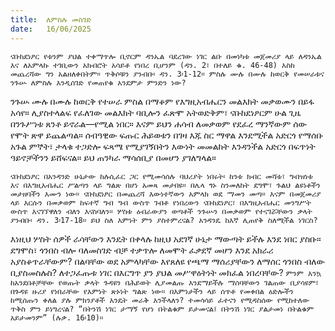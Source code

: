 ```yaml
---
title:  ለምስሉ መስገድ
date:   16/06/2025
---
```



`ናቡከደነፆር የቱንም ያህል ተቀማጥሎ ቢኖርም ዳንኤል ባደረገው ነገር ልቡ በመነካቱ መጀመሪያ ላይ ለዳንኤል እና ለአምላኩ ተገቢውን አክብሮት አሳይቶ የነበረ ቢሆንም (ዳን. 2፣ በተለይ ቁ. 46-48) እስከ መጨረሻው ግን አልዘለቀበትም። ጥቅሶቹን ያንብቡ፡ ዳን. 3፡1-12። ምስሉ ሙሉ በሙሉ ከወርቅ የመሠራቱና ንጉሡ ለምስሉ እንዲሰገድ የመጠየቁ አንደምታ ምንድን ነው?`

ንጉሡ ሙሉ በሙሉ ከወርቅ የተሠራ ምስል በማቆም የእግዚአብሔርን መልእክት መቃወሙን በይፋ አሳየ። ሊያስተላልፍ የፈለገው መልእክት ባቢሎን ፈጽሞ አትወድቅም፣ ናቡከደነፆርም ሁል ጊዜ በንጉሥነቱ ጸንቶ ይኖራል—የሚል ነበር። እናም ይህን ሐሳብ ለመቃወም የደፈረ ማንኛውም ሰው የሞት ጽዋ ይጨልጣል። ሰብዓዊው ፍጡር ሕይወቱን በገዛ እጁ ስር ማዋል እንደሚችል አድርጎ የማሰቡ አጉል ምኞት፣ ታላቁ ተጋድሎ ፍጻሜ የሚያገኝበትን እውነት መመልከት እንዳንችል አድርጎ በፍጥነት ዓይኖቻችንን ይሸፍናል። ይህ ጠንካራ ማሳሰቢያ በመሆን ያገለግላል።

`ናቡከደነፆር በአንዳንድ ሁኔታው ከሉሲፈር ጋር የሚመሳሰሉ ባህሪያት ነበሩት፡ ከንቱ ክብር መሻቱ፣ ግብዝነቱ እና በእግዚአብሔር ሥልጣን ላይ ግልጽ በሆነ አመጻ መታበዩ። በሌላ ጎኑ ስንመለከት ደግሞ፣ ጉልህ ልዩነቶችን መታዘባችን እሙን ነው። ናቡከደነፆር በመጨረሻ እውነተኛውን አምላክ ወደ ማመን መጣ። እናም በመጀመሪያ ላይ እርሱን በመቃወም ከፍተኛ ግብ ግብ ውስጥ ገብቶ የነበረውን ናቡከደነፆር፣ በእግዚአብሔር መንግሥት ውስጥ እናገኘዋለን ብለን እናስባለን። ሦስቱ ዕብራውያን ወጣቶች ንጉሡን በመቃወም የተናገሯቸውን ቃላት ያንብቡ፡ ዳን. 3፡17-18። ይህ ስለ እምነት ምን ያስተምረናል? አንዳንዴ ከእኛ ሊጠየቅ ስለሚችል ነገርስ?`

እነዚህ ሦስት ሰዎች ራሳቸውን እንዴት በቀላሉ ከዚህ አደገኛ ሁኔታ ማውጣት ይችሉ እንደ ነበር ያስቡ። ደግሞስ፣ ጎንበስ ብሎ ባለመስገድ ብቻ ተቃጥሎ ለመሞት ፈቃደኛ መሆን እንደ አክራሪ አያስቆጥራቸውም? በልባቸው ወደ አምላካቸው እየጸለዩ የጫማ ማሰሪያቸውን ለማሰር ጎንበስ ብለው ቢያስመስሉስ? ለተጋፈጡቱ ነገር በእርግጥ ያን ያህል መሥዋዕትነት መክፈል ነበረባቸው? `ምንም እንኳ ከአንደበቶቻቸው የወጡት ቃላት ጉዳዩን በሕይወት ሊያመልጡ እንደማይችሉ ማሰባቸውን ገልጠው ቢያሳዩም፣ በጉዳዩ ዙሪያ የነበራቸው የእምነት ጽኑነት ግልጽ ነው። በእምነታችን ላይ ሰጥቶ የመቀበል ዕድሎችን ከሚሰጡን ቀለል ያሉ ምክንያቶች እንዴት መራቅ እንችላለን? ተመሳሳይ ፈተናን የሚዳስሰው የሚከተለው ጥቅስ ምን ይነግረናል? “በትንሽ ነገር ታማኝ የሆነ በትልቁም ይታመናል፤ በትንሽ ነገር ያልታመነ በትልቁም አይታመንም” (ሉቃ. 16፡10)።`